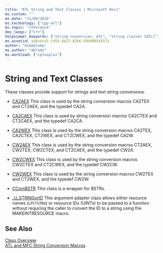 ```yaml
---
title: "ATL String and Text Classes | Microsoft Docs"
ms.custom: ""
ms.date: "11/04/2016"
ms.technology: ["cpp-atl"]
ms.topic: "reference"
dev_langs: ["C++"]
helpviewer_keywords: ["string conversion, ATL", "string classes [ATL]"]
ms.assetid: aa0cdc41-c953-4b17-82b6-59b908545571
author: "mikeblome"
ms.author: "mblome"
ms.workload: ["cplusplus"]
---
```

# String and Text Classes

These classes provide support for strings and text string conversions.

- [CA2AEX](../atl/reference/ca2aex-class.md) This class is used by the string conversion macros CA2TEX and CT2AEX, and the typedef CA2A.

- [CA2CAEX](../atl/reference/ca2caex-class.md) This class is used by string conversion macros CA2CTEX and CT2CAEX, and the typedef CA2CA.

- [CA2WEX](../atl/reference/ca2wex-class.md) This class is used by the string conversion macros CA2TEX, CA2CTEX, CT2WEX, and CT2CWEX, and the typedef CA2W.

- [CW2AEX](../atl/reference/cw2aex-class.md) This class is used by the string conversion macros CT2AEX, CW2TEX, CW2CTEX, and CT2CAEX, and the typedef CW2A.

- [CW2CWEX](../atl/reference/cw2cwex-class.md) This class is used by the string conversion macros CW2CTEX and CT2CWEX, and the typedef CW2CW.

- [CW2WEX](../atl/reference/cw2wex-class.md) This class is used by the string conversion macros CW2TEX and CT2WEX, and the typedef CW2W.

- [CComBSTR](../atl/reference/ccombstr-class.md) This class is a wrapper for BSTRs.

- [_U_STRINGorID](../atl/reference/u-stringorid-class.md) This argument adapter class allows either resource names (`LPCTSTR`s) or resource IDs (UINTs) to be passed to a function without requiring the caller to convert the ID to a string using the MAKEINTRESOURCE macro.

## See Also

[Class Overview](../atl/atl-class-overview.md)   
[ATL and MFC String Conversion Macros](reference/string-conversion-macros.md)

